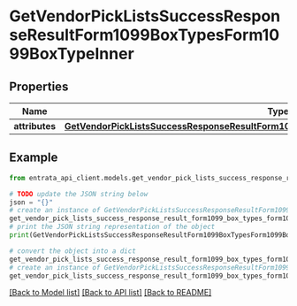 # GetVendorPickListsSuccessResponseResultForm1099BoxTypesForm1099BoxTypeInner


## Properties

Name | Type | Description | Notes
------------ | ------------- | ------------- | -------------
**attributes** | [**GetVendorPickListsSuccessResponseResultForm1099BoxTypesForm1099BoxTypeInnerAttributes**](GetVendorPickListsSuccessResponseResultForm1099BoxTypesForm1099BoxTypeInnerAttributes.md) |  | 

## Example

```python
from entrata_api_client.models.get_vendor_pick_lists_success_response_result_form1099_box_types_form1099_box_type_inner import GetVendorPickListsSuccessResponseResultForm1099BoxTypesForm1099BoxTypeInner

# TODO update the JSON string below
json = "{}"
# create an instance of GetVendorPickListsSuccessResponseResultForm1099BoxTypesForm1099BoxTypeInner from a JSON string
get_vendor_pick_lists_success_response_result_form1099_box_types_form1099_box_type_inner_instance = GetVendorPickListsSuccessResponseResultForm1099BoxTypesForm1099BoxTypeInner.from_json(json)
# print the JSON string representation of the object
print(GetVendorPickListsSuccessResponseResultForm1099BoxTypesForm1099BoxTypeInner.to_json())

# convert the object into a dict
get_vendor_pick_lists_success_response_result_form1099_box_types_form1099_box_type_inner_dict = get_vendor_pick_lists_success_response_result_form1099_box_types_form1099_box_type_inner_instance.to_dict()
# create an instance of GetVendorPickListsSuccessResponseResultForm1099BoxTypesForm1099BoxTypeInner from a dict
get_vendor_pick_lists_success_response_result_form1099_box_types_form1099_box_type_inner_from_dict = GetVendorPickListsSuccessResponseResultForm1099BoxTypesForm1099BoxTypeInner.from_dict(get_vendor_pick_lists_success_response_result_form1099_box_types_form1099_box_type_inner_dict)
```
[[Back to Model list]](../README.md#documentation-for-models) [[Back to API list]](../README.md#documentation-for-api-endpoints) [[Back to README]](../README.md)


